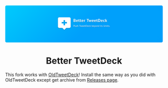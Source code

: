 ![](https://raw.githubusercontent.com/eramdam/BetterTweetDeck/master/meta/better.tw_.png)

<h1 align="center">Better TweetDeck</h1>

This fork works with [OldTweetDeck](https://github.com/dimdenGD/OldTweetDeck)! Install the same way as you did with OldTweetDeck except get archive from [Releases page](https://github.com/dimdenGD/BetterTweetDeck/releases).
